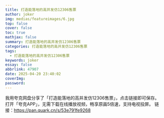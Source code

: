 ```yaml
---
title: 打造能落地的高并发仿12306售票
author: joker
img: medias/featureimages/6.jpg
top: false
cover: false
toc: true
mathjax: false
summary: 打造能落地的高并发仿12306售票
categories: 打造能落地的高并发仿12306售票
tags:
  - 打造能落地的高并发仿12306售票
keywords: joker
essay: false
abbrlink: 47907
date: 2025-04-20 23:40:02
coverImg:
password:
---
```


我用夸克网盘分享了「打造能落地的高并发仿12306售票」，点击链接即可保存。打开「夸克APP」，无需下载在线播放视频，畅享原画5倍速，支持电视投屏。
链接：https://pan.quark.cn/s/53e791fe9268
